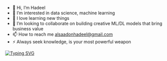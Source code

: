 - 👋 Hi, I’m Hadeel
- 👀 I’m interested in data science, machine learning
- 🌱 I love learning new things
- 💞️ I’m looking to collaborate on building creative ML/DL models that bring business value
- 📫 How to reach me alsaadonhadeel@gmail.com
- ⚡ Always seek knowledge, is your most powerful weapon

[![Typing SVG](https://readme-typing-svg.demolab.com/?lines=I'M+Hadeel+,+I'm+an+enthusiastic;machine+learning+engineer;with+masters+in+AI;Data+is+my+passion)](https://git.io/typing-svg)

  <!---
HadeelAls618/HadeelAls618 is a ✨ special ✨ repository because its `README.md` (this file) appears on your GitHub profile.
You can click the Preview link to take a look at your changes.
--->
